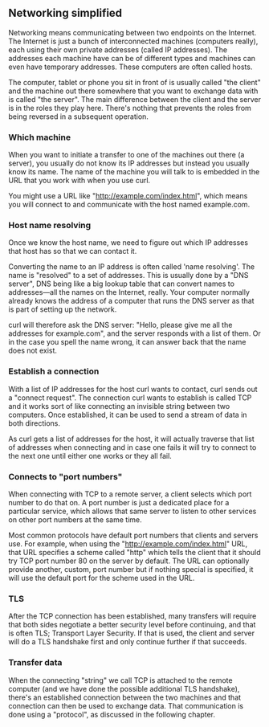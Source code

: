 ## Networking simplified

Networking means communicating between two endpoints on the Internet. The
Internet is just a bunch of interconnected machines (computers really), each
using their own private addresses (called IP addresses). The addresses each
machine have can be of different types and machines can even have temporary
addresses. These computers are often called hosts.

The computer, tablet or phone you sit in front of is usually called "the
client" and the machine out there somewhere that you want to exchange data
with is called "the server". The main difference between the client and the
server is in the roles they play here. There's nothing that prevents the roles
from being reversed in a subsequent operation.

### Which machine

When you want to initiate a transfer to one of the machines out there (a
server), you usually do not know its IP addresses but instead you usually
know its name. The name of the machine you will talk to is embedded in the URL
that you work with when you use curl.

You might use a URL like "http://example.com/index.html", which means you will
connect to and communicate with the host named example.com.

### Host name resolving

Once we know the host name, we need to figure out which IP addresses that host
has so that we can contact it.

Converting the name to an IP address is often called 'name resolving'. The name
is "resolved" to a set of addresses. This is usually done by a "DNS
server", DNS being like a big lookup table that can convert names to
addresses—all the names on the Internet, really. Your computer normally
already knows the address of a computer that runs the DNS server as that is
part of setting up the network.

curl will therefore ask the DNS server: "Hello, please give me all the
addresses for example.com", and the server responds with a list of them. Or in
the case you spell the name wrong, it can answer back that the name does not
exist.

### Establish a connection

With a list of IP addresses for the host curl wants to contact, curl sends out
a "connect request". The connection curl wants to establish is called TCP and
it works sort of like connecting an invisible string between two
computers. Once established, it can be used to send a stream of data in both
directions.

As curl gets a list of addresses for the host, it will actually traverse that
list of addresses when connecting and in case one fails it will try to connect
to the next one until either one works or they all fail.

### Connects to "port numbers"

When connecting with TCP to a remote server, a client selects which port
number to do that on. A port number is just a dedicated place for a
particular service, which allows that same server to listen to other services on
other port numbers at the same time.

Most common protocols have default port numbers that clients and servers
use. For example, when using the "http://example.com/index.html" URL, that URL
specifies a scheme called "http" which tells the client that it should try TCP
port number 80 on the server by default. The URL can optionally provide
another, custom, port number but if nothing special is specified, it will use the
default port for the scheme used in the URL.

### TLS

After the TCP connection has been established, many transfers will require
that both sides negotiate a better security level before continuing, and that
is often TLS; Transport Layer Security. If that is used, the client and server
will do a TLS handshake first and only continue further if that succeeds.

### Transfer data

When the connecting "string" we call TCP is attached to the remote computer
(and we have done the possible additional TLS handshake), there's an
established connection between the two machines and that connection can then
be used to exchange data. That communication is done using a "protocol", as
discussed in the following chapter.
